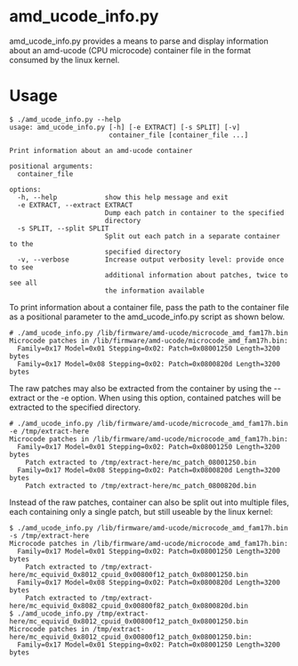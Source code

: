 amd\_ucode\_info.py
===================
amd\_ucode\_info.py provides a means to parse and display information about an
amd-ucode (CPU microcode) container file in the format consumed by the linux
kernel.

Usage
=====
```
$ ./amd_ucode_info.py --help
usage: amd_ucode_info.py [-h] [-e EXTRACT] [-s SPLIT] [-v]
                         container_file [container_file ...]

Print information about an amd-ucode container

positional arguments:
  container_file

options:
  -h, --help            show this help message and exit
  -e EXTRACT, --extract EXTRACT
                        Dump each patch in container to the specified
                        directory
  -s SPLIT, --split SPLIT
                        Split out each patch in a separate container to the
                        specified directory
  -v, --verbose         Increase output verbosity level: provide once to see
                        additional information about patches, twice to see all
                        the information available
```

To print information about a container file, pass the path to the container
file as a positional parameter to the amd\_ucode\_info.py script as shown below.
```
# ./amd_ucode_info.py /lib/firmware/amd-ucode/microcode_amd_fam17h.bin
Microcode patches in /lib/firmware/amd-ucode/microcode_amd_fam17h.bin:
  Family=0x17 Model=0x01 Stepping=0x02: Patch=0x08001250 Length=3200 bytes
  Family=0x17 Model=0x08 Stepping=0x02: Patch=0x0800820d Length=3200 bytes
```

The raw patches may also be extracted from the container by using the --extract
or the -e option. When using this option, contained patches will be extracted to
the specified directory.
```
# ./amd_ucode_info.py /lib/firmware/amd-ucode/microcode_amd_fam17h.bin -e /tmp/extract-here
Microcode patches in /lib/firmware/amd-ucode/microcode_amd_fam17h.bin:
  Family=0x17 Model=0x01 Stepping=0x02: Patch=0x08001250 Length=3200 bytes
    Patch extracted to /tmp/extract-here/mc_patch_08001250.bin
  Family=0x17 Model=0x08 Stepping=0x02: Patch=0x0800820d Length=3200 bytes
    Patch extracted to /tmp/extract-here/mc_patch_0800820d.bin
```

Instead of the raw patches, container can also be split out into multiple files,
each containing only a single patch, but still useable by the linux kernel:
```
$ ./amd_ucode_info.py /lib/firmware/amd-ucode/microcode_amd_fam17h.bin -s /tmp/extract-here
Microcode patches in /lib/firmware/amd-ucode/microcode_amd_fam17h.bin:
  Family=0x17 Model=0x01 Stepping=0x02: Patch=0x08001250 Length=3200 bytes
    Patch extracted to /tmp/extract-here/mc_equivid_0x8012_cpuid_0x00800f12_patch_0x08001250.bin
  Family=0x17 Model=0x08 Stepping=0x02: Patch=0x0800820d Length=3200 bytes
    Patch extracted to /tmp/extract-here/mc_equivid_0x8082_cpuid_0x00800f82_patch_0x0800820d.bin
$ ./amd_ucode_info.py /tmp/extract-here/mc_equivid_0x8012_cpuid_0x00800f12_patch_0x08001250.bin
Microcode patches in /tmp/extract-here/mc_equivid_0x8012_cpuid_0x00800f12_patch_0x08001250.bin:
  Family=0x17 Model=0x01 Stepping=0x02: Patch=0x08001250 Length=3200 bytes

```

